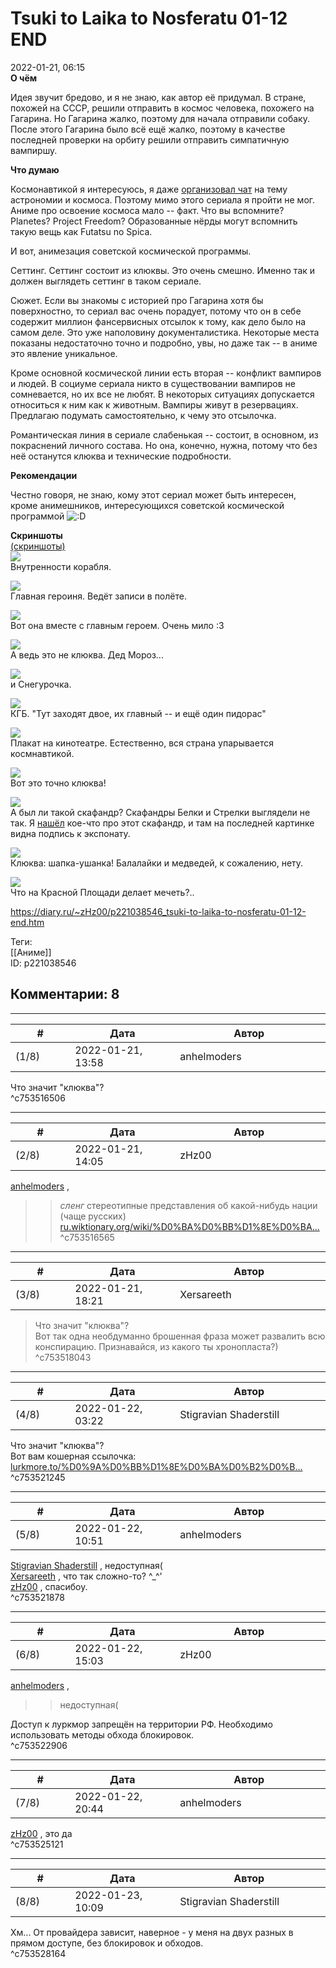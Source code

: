 Tsuki to Laika to Nosferatu 01-12 END
=====================================

  
2022-01-21, 06:15  
  **О чём**    
   
 Идея звучит бредово, и я не знаю, как автор её придумал. В стране, похожей на СССР, решили отправить в космос человека, похожего на Гагарина. Но Гагарина жалко, поэтому для начала отправили собаку. После этого Гагарина было всё ещё жалко, поэтому в качестве последней проверки на орбиту решили отправить симпатичную вампиршу.   
   
  **Что думаю**    
   
 Космонавтикой я интересуюсь, я даже  [организовал чат](https://t.me/astro_chat_ut)  на тему астрономии и космоса. Поэтому мимо этого сериала я пройти не мог. Аниме про освоение космоса мало -- факт. Что вы вспомните? Planetes? Project Freedom? Образованные нёрды могут вспомнить такую вещь как Futatsu no Spica.   
   
 И вот, анимезация советской космической программы.   
   
 Сеттинг. Сеттинг состоит из клюквы. Это очень смешно. Именно так и должен выглядеть сеттинг в таком сериале.   
   
 Сюжет. Если вы знакомы с историей про Гагарина хотя бы поверхностно, то сериал вас очень порадует, потому что он в себе содержит миллион фансервисных отсылок к тому, как дело было на самом деле. Это уже наполовину документалистика. Некоторые места показаны недостаточно точно и подробно, увы, но даже так -- в аниме это явление уникальное.   
   
 Кроме основной космической линии есть вторая -- конфликт вампиров и людей. В социуме сериала никто в существовании вампиров не сомневается, но их все не любят. В некоторых ситуациях допускается относиться к ним как к животным. Вампиры живут в резервациях. Предлагаю подумать самостоятельно, к чему это отсылочка.   
   
 Романтическая линия в сериале слабенькая -- состоит, в основном, из покраснений личного состава. Но она, конечно, нужна, потому что без неё останутся клюква и технические подробности.   
   
  **Рекомендации**    
   
 Честно говоря, не знаю, кому этот сериал может быть интересен, кроме анимешников, интересующихся советской космической программой ![:D](pics/1131.gif)   
   
  **Скриншоты**    
  [(скриншоты)](https://zHz00.diary.ru/p221038546.htm?index=1#linkmore221038546m1)       
  [![](pics/08a032713114t.jpg)](https://c.radikal.ru/c28/2201/20/08a032713114.png)    
 Внутренности корабля.   
   
  [![](pics/cb32eb2d8f5ft.jpg)](https://c.radikal.ru/c21/2201/6d/cb32eb2d8f5f.png)    
 Главная героиня. Ведёт записи в полёте.   
   
  [![](pics/fa113757b2b6t.jpg)](https://a.radikal.ru/a42/2201/d5/fa113757b2b6.png)    
 Вот она вместе с главным героем. Очень мило :3   
   
  [![](pics/6984b5740b66t.jpg)](https://c.radikal.ru/c03/2201/99/6984b5740b66.png)    
 А ведь это не клюква. Дед Мороз...   
   
  [![](pics/335f961f495ct.jpg)](https://a.radikal.ru/a10/2201/b8/335f961f495c.png)    
 и Снегурочка.   
   
  [![](pics/b28ed4ae0253t.jpg)](https://a.radikal.ru/a10/2201/55/b28ed4ae0253.png)    
 КГБ. "Тут заходят двое, их главный -- и ещё один пидорас"   
   
  [![](pics/fe79d6253462t.jpg)](https://a.radikal.ru/a38/2201/56/fe79d6253462.png)    
 Плакат на кинотеатре. Естественно, вся страна упарывается космнавтикой.   
   
  [![](pics/a79f553bc8f6t.jpg)](https://a.radikal.ru/a21/2201/ed/a79f553bc8f6.png)    
 Вот это точно клюква!   
   
  [![](pics/0c5fa870dd39t.jpg)](https://b.radikal.ru/b02/2201/a4/0c5fa870dd39.png)    
 А был ли такой скафандр? Скафандры Белки и Стрелки выглядели не так. Я  [нашёл](https://pikabu.ru/story/khochu_vse_znat_55chto_nosili_sovetskie_sobaki_v_kosmose_te_samyie_skafandryi_belki_i_strelki_6367486#comments)  кое-что про этот скафандр, и там на последней картинке видна подпись к экспонату.   
   
  [![](pics/f123026fbdd2t.jpg)](https://b.radikal.ru/b08/2201/ad/f123026fbdd2.png)    
 Клюква: шапка-ушанка! Балалайки и медведей, к сожалению, нету.   
   
  [![](pics/2573516cea37t.jpg)](https://c.radikal.ru/c38/2201/1f/2573516cea37.png)    
 Что на Красной Площади делает мечеть?..   
   
      
  
<https://diary.ru/~zHz00/p221038546_tsuki-to-laika-to-nosferatu-01-12-end.htm>  
  
Теги:  
[[Аниме]]  
ID: p221038546  


Комментарии: 8
--------------

  


---



|         #         |              Дата              |                     Автор                     |           ID           |
| --- | --- | --- | --- |
| (1/8) | 2022-01-21, 13:58 | anhelmoders | c753516506 |

  
 Что значит "клюква"?   
 ^c753516506

---



|         #         |              Дата              |                     Автор                     |           ID           |
| --- | --- | --- | --- |
| (2/8) | 2022-01-21, 14:05 | zHz00 | c753516565 |

  
  [anhelmoders](https://anhelmoders.diary.ru "No plans. Only wonders.")  ,   
 >>  *сленг*  стереотипные представления об какой-нибудь нации (чаще русских)   
  [ru.wiktionary.org/wiki/%D0%BA%D0%BB%D1%8E%D0%BA...](https://ru.wiktionary.org/wiki/%D0%BA%D0%BB%D1%8E%D0%BA%D0%B2%D0%B0)    
 ^c753516565

---



|         #         |              Дата              |                     Автор                     |           ID           |
| --- | --- | --- | --- |
| (3/8) | 2022-01-21, 18:21 | Xersareeth | c753518043 |

  
 > Что значит "клюква"?   
 Вот так одна необдуманно брошенная фраза может развалить всю конспирацию. Признавайся, из какого ты хронопласта?)   
 ^c753518043

---



|         #         |              Дата              |                     Автор                     |           ID           |
| --- | --- | --- | --- |
| (4/8) | 2022-01-22, 03:22 | Stigravian Shaderstill | c753521245 |

  
  Что значит "клюква"?    
 Вот вам кошерная ссылочка:  [lurkmore.to/%D0%9A%D0%BB%D1%8E%D0%BA%D0%B2%D0%B...](http://lurkmore.to/%D0%9A%D0%BB%D1%8E%D0%BA%D0%B2%D0%B0)    
 ^c753521245

---



|         #         |              Дата              |                     Автор                     |           ID           |
| --- | --- | --- | --- |
| (5/8) | 2022-01-22, 10:51 | anhelmoders | c753521878 |

  
  [Stigravian Shaderstill](https://stigravian.diary.ru "Science, Death, Rock-n-Roll")  , недоступная(   
  [Xersareeth](https://BurrowDeclassified.diary.ru "One more fang")  , что так сложно-то? ^\_^'   
  [zHz00](https://zHz00.diary.ru "Untitled")  , спасибоу.   
 ^c753521878

---



|         #         |              Дата              |                     Автор                     |           ID           |
| --- | --- | --- | --- |
| (6/8) | 2022-01-22, 15:03 | zHz00 | c753522906 |

  
  [anhelmoders](https://anhelmoders.diary.ru "No plans. Only wonders.")  ,   
 >>недоступная(   
   
 Доступ к луркмор запрещён на территории РФ. Необходимо использовать методы обхода блокировок.   
 ^c753522906

---



|         #         |              Дата              |                     Автор                     |           ID           |
| --- | --- | --- | --- |
| (7/8) | 2022-01-22, 20:44 | anhelmoders | c753525121 |

  
  [zHz00](https://zHz00.diary.ru "Untitled")  , это да   
 ^c753525121

---



|         #         |              Дата              |                     Автор                     |           ID           |
| --- | --- | --- | --- |
| (8/8) | 2022-01-23, 10:09 | Stigravian Shaderstill | c753528164 |

  
 Хм... От провайдера зависит, наверное - у меня на двух разных в прямом доступе, без блокировок и обходов.   
 ^c753528164